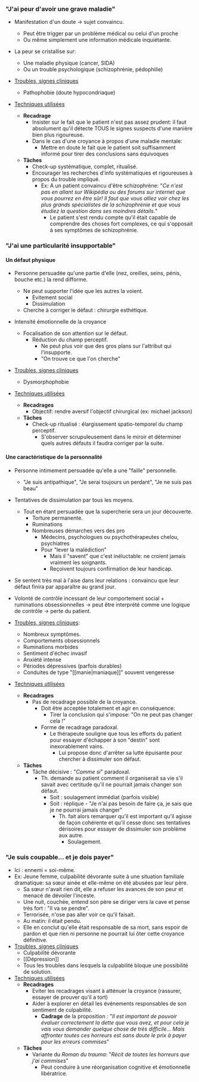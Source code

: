 
### "J'ai peur d'avoir une grave maladie"

- Manifestation d'un doute -> sujet convaincu.
	- Peut être trigger par un problème médical ou celui d'un proche 
	- Ou même simplement une information médicale inquiétante.
- La peur se cristallise sur:
	- Une maladie physique (cancer, SIDA)
	- Ou un trouble psychologique (schizophrénie, pédophilie)

- <u>Troubles, signes cliniques</u>
	- Pathophobie (doute hypocondriaque)
- <u>Techniques utilisées</u>
	- **Recadrage**
		- Insister sur le fait que le patient n'est pas assez prudent: il faut absolument qu'il détecte TOUS le signes suspects  d'une manière bien plus rigoureuse. 
		- Dans le cas d'une croyance à propos d'une maladie mentale:
			- Mettre en doute le fait que le patient soit suffisamment informé pour tirer des conclusions sans équivoques 
	- **Tâches**
		- Check-up systématique, complet, ritualisé.
		- Encourager les recherches d'info systématiques et rigoureuses à propos du trouble impliqué.
			- Ex: A un patient convaincu d'être schizophrène: "*Ce n'est pas en allant sur Wikipédia ou des forums sur internet que vous pourrez en être sûr! Il faut que vous alliez voir chez les plus grands spécialistes de la schizophrénie et que vous étudiez la question dans ses moindres détails.*"
				- Le patient s'est rendu compte qu'il était capable de comprendre des choses fort complexes, ce qui s'opposait à ses symptômes de schizophrénie. 

### "J'ai une particularité insupportable"

#### Un défaut physique 

- Personne persuadée qu'une partie d'elle (nez, oreilles, seins, pénis, bouche etc.) la rend difforme.
	- Ne peut supporter l'idée que les autres la voient.
		- Evitement social 
		- Dissimulation
	- Cherche à corriger le défaut : chirurgie esthétique. 
- Intensité émotionnelle de la croyance
	- Focalisation de son attention sur le défaut.
		- Réduction du champ perceptif.
			- Ne peut plus voir que des gros plans sur l'attribut qui l'insupporte. 
			- "On trouve ce que l'on cherche"

- <u>Troubles, signes cliniques</u>
	- Dysmorphophobie 
- <u>Techniques utilisées</u>
	- **Recadrages**
		- Objectif: rendre aversif l'objectif chirurgical (ex: michael jackson)
	- **Tâches**
		- Check-up ritualisé : élargissement spatio-temporel du champ perceptif.
			- S'observer scrupuleusement dans le miroir et déterminer quels autres défauts il faudra corriger par la suite. 

#### Une caractéristique de la personnalité 

- Personne intimement persuadée qu'elle a une "faille" personnelle.
	- "Je suis antipathique", "Je serai toujours un perdant", "Je ne suis pas beau"
- Tentatives de dissimulation par tous les moyens.
	- Tout en étant persuadée que la supercherie sera un jour découverte.
		- Torture permanente.
		- Ruminations
		- Nombreuses démarches vers des pro
			- Médecins, psychologues ou psychothérapeutes chelou, psychiatres
			- Pour "lever la malédiction"
				- Mais il "savent" que c'est inéluctable: ne croient jamais vraiment les soignants. 
				- Reçoivent toujours confirmation de leur handicap. 
- Se sentent très mal à l'aise dans leur relations : convaincu que leur défaut finira par apparaître au grand jour. 

- Volonté de contrôle incessant de leur comportement social + ruminations obsessionnelles -> peut être interprété comme une logique de contrôle -> perte du patient. 

- <u>Troubles, signes cliniques</u>:
	- Nombreux symptômes.
	- Comportements obsessionnels 
	- Ruminations morbides
	- Sentiment d'échec invasif 
	- Anxiété intense 
	- Périodes dépressives (parfois durables)
	- Conduites de type "[[manie|maniaque]]" souvent vengeresse
- <u>Techniques utilisées</u>
	- **Recadrages**
		- Pas de recadrage possible de la croyance.
			- Doit être acceptée totalement et agir en conséquence:
				- Tirer la conclusion qui s'impose: "On ne peut pas changer cela !"
			- Forme de recadrage paradoxal. 
				- Le thérapeute souligne que tous les efforts du patient pour essayer d'échapper à son "destin" sont inexorablement vains.
					- Lui propose donc d'arrêter sa lutte épuisante pour chercher à dissimuler son défaut.
	- **Tâches**
		- Tâche décisive : "*Comme si*" paradoxal. 
			- Th. demande au patient comment il organiserait sa vie s'il savait avec certitude qu'il ne pourrait jamais changer son défaut. 
				- Soit : soulagement immédiat (parfois visible)
				- Soit : réplique - "Je n'ai pas besoin de faire ça, je sais que je ne pourrai jamais changer" 
					- Th. fait alors remarquer qu'il est important qu'il agisse de façon cohérente et qu'il cesse donc ses tentatives dérisoires pour essayer de dissimuler son problème aux autre.
						- Soulagement.

### "Je suis coupable... et je dois payer"

- Ici : ennemi = soi-même.
- Ex: Jeune femme, culpabilité dévorante suite à une situation familiale dramatique: sa sœur ainée et elle-même on été abusées par leur père.
	- Sa sœur n'avait rien dit, elle a refuser les avances de son peur et menacé de dévoiler l'inceste.
	- Une nuit, couchée, entend son père se diriger vers la cave et pense très fort : "Il va se pendre".
	- Terrorisée, n'ose pas aller voir ce qu'il faisait.
	- Au matin: il était pendu. 
	- Elle en conclut qu'elle était responsable de sa mort, sans espoir de pardon et que rien ni personne ne pourrait lui ôter cette croyance définitive. 
- <u>Troubles, signes cliniques</u>
	- Culpabilité dévorante
	- [[Dépression]]
	- Tous les troubles dans lesquels la culpabilité bloque une possibilité de solution. 
- <u>Techniques utilisées</u>
	- **Recadrages**
		- Eviter les recadrages visant à atténuer la croyance (rassurer, essayer de prouver qu'il a tort)
		- Aider à explorer en détail les événements responsables de son sentiment de culpabilité.
			- **Cadrage** de la proposition : "*Il est important de pouvoir évaluer correctement la dette que vous avez, et pour cela je vais vous demander quelque chose de très difficile... Mais affronter toutes ces horreurs est sans doute le prix à payer pour les erreurs commises*"
	- **Tâches**
		- Variante du *Roman du trauma*: "*Récit de toutes les horreurs que j'ai commises*"
			- Peut conduire à une réorganisation cognitive et émotionnelle libératrice. 
